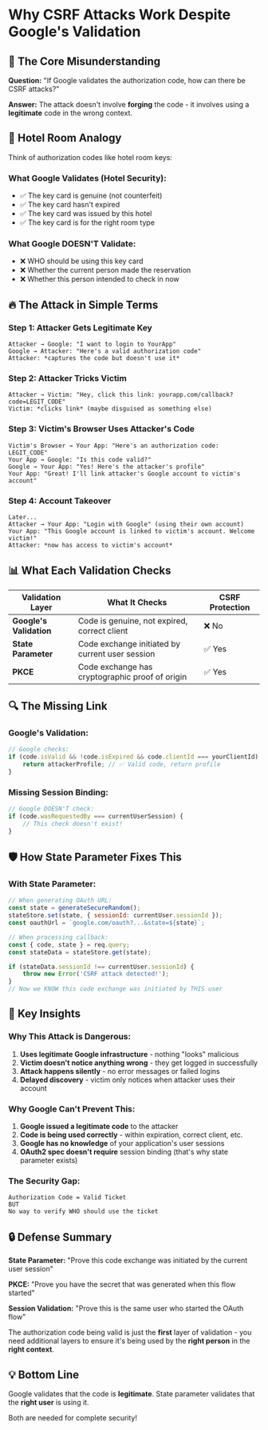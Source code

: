 # Why CSRF Attacks Work Despite Google's Validation

## 🎯 **The Core Misunderstanding**

**Question:** "If Google validates the authorization code, how can there be CSRF attacks?"

**Answer:** The attack doesn't involve **forging** the code - it involves using a **legitimate** code in the wrong context.

## 🏨 **Hotel Room Analogy**

Think of authorization codes like hotel room keys:

### **What Google Validates (Hotel Security):**
- ✅ The key card is genuine (not counterfeit)
- ✅ The key card hasn't expired
- ✅ The key card was issued by this hotel
- ✅ The key card is for the right room type

### **What Google DOESN'T Validate:**
- ❌ WHO should be using this key card
- ❌ Whether the current person made the reservation
- ❌ Whether this person intended to check in now

## 🔥 **The Attack in Simple Terms**

### **Step 1: Attacker Gets Legitimate Key**
```
Attacker → Google: "I want to login to YourApp"
Google → Attacker: "Here's a valid authorization code"
Attacker: *captures the code but doesn't use it*
```

### **Step 2: Attacker Tricks Victim**
```
Attacker → Victim: "Hey, click this link: yourapp.com/callback?code=LEGIT_CODE"
Victim: *clicks link* (maybe disguised as something else)
```

### **Step 3: Victim's Browser Uses Attacker's Code**
```
Victim's Browser → Your App: "Here's an authorization code: LEGIT_CODE"
Your App → Google: "Is this code valid?"
Google → Your App: "Yes! Here's the attacker's profile"
Your App: "Great! I'll link attacker's Google account to victim's account"
```

### **Step 4: Account Takeover**
```
Later...
Attacker → Your App: "Login with Google" (using their own account)
Your App: "This Google account is linked to victim's account. Welcome victim!"
Attacker: *now has access to victim's account*
```

## 📊 **What Each Validation Checks**

| Validation Layer | What It Checks | CSRF Protection |
|------------------|----------------|-----------------|
| **Google's Validation** | Code is genuine, not expired, correct client | ❌ No |
| **State Parameter** | Code exchange initiated by current user session | ✅ Yes |
| **PKCE** | Code exchange has cryptographic proof of origin | ✅ Yes |

## 🔍 **The Missing Link**

### **Google's Validation:**
```javascript
// Google checks:
if (code.isValid && !code.isExpired && code.clientId === yourClientId) {
    return attackerProfile; // ✅ Valid code, return profile
}
```

### **Missing Session Binding:**
```javascript
// Google DOESN'T check:
if (code.wasRequestedBy === currentUserSession) {
    // This check doesn't exist!
}
```

## 🛡️ **How State Parameter Fixes This**

### **With State Parameter:**
```javascript
// When generating OAuth URL:
const state = generateSecureRandom();
stateStore.set(state, { sessionId: currentUser.sessionId });
const oauthUrl = `google.com/oauth?...&state=${state}`;

// When processing callback:
const { code, state } = req.query;
const stateData = stateStore.get(state);

if (stateData.sessionId !== currentUser.sessionId) {
    throw new Error('CSRF attack detected!');
}
// Now we KNOW this code exchange was initiated by THIS user
```

## 🎯 **Key Insights**

### **Why This Attack is Dangerous:**
1. **Uses legitimate Google infrastructure** - nothing "looks" malicious
2. **Victim doesn't notice anything wrong** - they get logged in successfully  
3. **Attack happens silently** - no error messages or failed logins
4. **Delayed discovery** - victim only notices when attacker uses their account

### **Why Google Can't Prevent This:**
1. **Google issued a legitimate code** to the attacker
2. **Code is being used correctly** - within expiration, correct client, etc.
3. **Google has no knowledge** of your application's user sessions
4. **OAuth2 spec doesn't require** session binding (that's why state parameter exists)

### **The Security Gap:**
```
Authorization Code = Valid Ticket
BUT
No way to verify WHO should use the ticket
```

## 🔒 **Defense Summary**

**State Parameter:** "Prove this code exchange was initiated by the current user session"

**PKCE:** "Prove you have the secret that was generated when this flow started"

**Session Validation:** "Prove this is the same user who started the OAuth flow"

The authorization code being valid is just the **first** layer of validation - you need additional layers to ensure it's being used by the **right person** in the **right context**.

## 💡 **Bottom Line**

Google validates that the code is **legitimate**.
State parameter validates that the **right user** is using it.

Both are needed for complete security! 